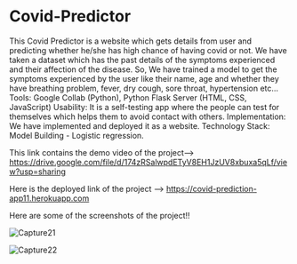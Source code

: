 # Covid-Predictor
This Covid Predictor is a website which gets details from user and predicting whether he/she has high chance of having covid or not.
We have taken a dataset which has the past details of the symptoms experienced and their affection of the disease. So, We have trained a model to get the symptoms experienced by the user like their name, age and whether they have breathing problem, fever, dry cough, sore throat, hypertension etc…
Tools: Google Collab (Python), Python Flask Server (HTML, CSS, JavaScript)
Usability: It is a self-testing app where the people can test for themselves which helps them to 
avoid contact with others.
Implementation: We have implemented and deployed it as a website.
Technology Stack: Model Building - Logistic regression.

This link contains the demo video of the project--> https://drive.google.com/file/d/174zRSalwpdETyV8EH1JzUV8xbuxa5qLf/view?usp=sharing

Here is the deployed link of the project --> https://covid-prediction-app11.herokuapp.com

Here are some of the screenshots of the project!!

![Capture21](https://user-images.githubusercontent.com/57080465/125390506-a1a36c80-e3c0-11eb-8e8b-361ea062f789.PNG)

![Capture22](https://user-images.githubusercontent.com/57080465/125390529-a9631100-e3c0-11eb-81c7-06434623831f.PNG)




